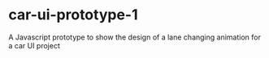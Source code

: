 # car-ui-prototype-1
A Javascript prototype to show the design of a lane changing animation for a car UI project
